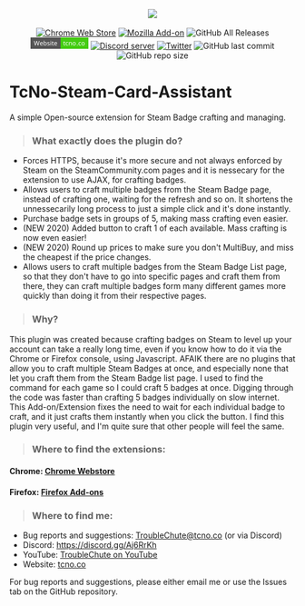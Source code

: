 <p align="center">
  <a href="https://tcno.co/">
    <img src="/Chrome-Marquee.png"></a>
</p>
<p align="center">
 <a href="https://chrome.google.com/webstore/detail/steam-card-assistant/peclgodihffdabhnecgclojooijaeeeb">
    <img alt="Chrome Web Store" src="https://img.shields.io/chrome-web-store/users/peclgodihffdabhnecgclojooijaeeeb?logo=google%20chrome&logoColor=white&style=flat-square"></a>
 <a href="https://addons.mozilla.org/en-US/firefox/addon/tcno-steam-card-assistant/">
    <img alt="Mozilla Add-on" src="https://img.shields.io/amo/users/tcno-steam-card-assistant?logo=firefox%20browser&style=flat-square"></a>
  <img alt="GitHub All Releases" src="https://img.shields.io/github/downloads/TcNobo/TcNo-Rust-Drop-Assistant/total?logo=GitHub&style=flat-square">
  <a href="https://tcno.co/">
    <img alt="Website" src="/web.svg" height=20"></a>
  <a href="https://s.tcno.co/RustDropDiscord">
    <img alt="Discord server" src="https://img.shields.io/discord/217649733915770880?label=Discord&logo=discord&style=flat-square"></a>
  <a href="https://twitter.com/TcNobo">
    <img alt="Twitter" src="https://img.shields.io/twitter/follow/TcNobo?label=Follow%20%40TcNobo&logo=Twitter&style=flat-square"></a>
  <img alt="GitHub last commit" src="https://img.shields.io/github/last-commit/TcNobo/TcNo-Steam-Card-Assistant?logo=GitHub&style=flat-square">
  <img alt="GitHub repo size" src="https://img.shields.io/github/repo-size/TcNobo/TcNo-Steam-Card-Assistant?logo=GitHub&style=flat-square">
</p>
                                                                                                                                         
# TcNo-Steam-Card-Assistant 
A simple Open-source extension for Steam Badge crafting and managing.

>### What exactly does the plugin do?
* Forces HTTPS, because it's more secure and not always enforced by Steam on the SteamCommunity.com pages and it is nessecary for the extension to use AJAX, for crafting badges.
* Allows users to craft multiple badges from the Steam Badge page, instead of crafting one, waiting for the refresh and so on. It shortens the unnessecarily long process to just a simple click and it's done instantly.
* Purchase badge sets in groups of 5, making mass crafting even easier.
* (NEW 2020) Added button to craft 1 of each available. Mass crafting is now even easier!
* (NEW 2020) Round up prices to make sure you don't MultiBuy, and  miss the cheapest if the price changes.
* Allows users to craft multiple badges from the Steam Badge List page, so that they don't have to go into specific pages and craft them from there, they can craft multiple badges form many different games more quickly than doing it from their respective pages.

>### Why?
This plugin was created because crafting badges on Steam to level up your account can take a really long time, even if you know how to do it via the Chrome or Firefox console, using Javascript. AFAIK there are no plugins that allow you to craft multiple Steam Badges at once, and especially none that let you craft them from the Steam Badge list page.
I used to find the command for each game so I could craft 5 badges at once. Digging through the code was faster than crafting 5 badges individually on slow internet. This Add-on/Extension fixes the need to wait for each individual badge to craft, and it just crafts them instantly when you click the button.
I find this plugin very useful, and I'm quite sure that other people will feel the same.

>### Where to find the extensions:
#### Chrome: [Chrome Webstore](https://chrome.google.com/webstore/detail/steam-card-assistant/peclgodihffdabhnecgclojooijaeeeb "Chrome Webstore")
#### Firefox: [Firefox Add-ons](https://addons.mozilla.org/en-US/firefox/addon/tcno-steam-card-assistant/ "Firefox Add-ons")

>### Where to find me:
* Bug reports and suggestions: TroubleChute@tcno.co (or via Discord)
* Discord: https://discord.gg/Aj6RrKh
* YouTube: [TroubleChute on YouTube](https://youtube.com/TroubleChute/ "TroubleChute on YouTube")
* Website: [tcno.co](https://tcno.co/ "TroubleChute's Website")

For bug reports and suggestions, please either email me or use the Issues tab on the GitHub repository.

